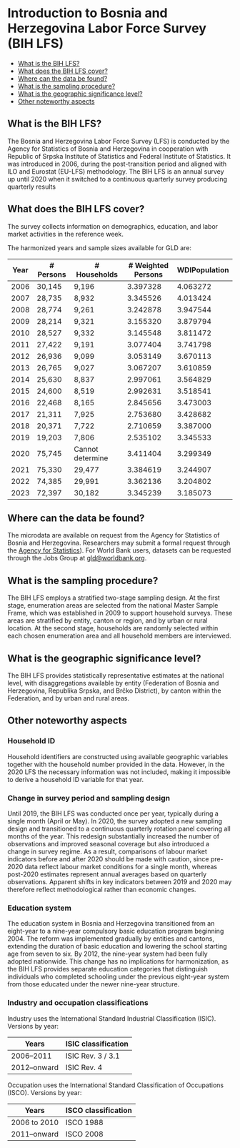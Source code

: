# Introduction to Bosnia and Herzegovina Labor Force Survey (BIH LFS)

- [What is the BIH LFS?](#what-is-the-bih-lfs)
- [What does the BIH LFS cover?](#what-does-the-bih-lfs-cover)
- [Where can the data be found?](#where-can-the-data-be-found)
- [What is the sampling procedure?](#what-is-the-sampling-procedure)
- [What is the geographic significance level?](#what-is-the-geographic-significance-level)
- [Other noteworthy aspects](#other-noteworthy-aspects)

## What is the BIH LFS?
The Bosnia and Herzegovina Labor Force Survey (LFS) is  conducted by the Agency for Statistics of Bosnia and Herzegovina in cooperation with Republic of Srpska Institute of Statistics and Federal Institute of Statistics. It was introduced in 2006, during the post-transition period and aligned with ILO and Eurostat (EU-LFS) methodology. The BIH LFS is an annual survey up until 2020 when it switched to a continuous quarterly survey producing quarterly results

## What does the BIH LFS cover?
The survey collects information on demographics, education, and labor market activities in the reference week. 

The harmonized years and sample sizes available for GLD are:

| Year | # Persons | # Households | # Weighted Persons | WDIPopulation |
|------|-----------|--------------|--------------------|---------------|
| 2006 | 30,145    | 9,196        | 3.397328           | 4.063272      |
| 2007 | 28,735    | 8,932        | 3.345526           | 4.013424      |
| 2008 | 28,774    | 9,261        | 3.242878           | 3.947544      |
| 2009 | 28,214    | 9,321        | 3.155320           | 3.879794      |
| 2010 | 28,527    | 9,332        | 3.145548           | 3.811472      |
| 2011 | 27,422    | 9,191        | 3.077404           | 3.741798      |
| 2012 | 26,936    | 9,099        | 3.053149           | 3.670113      |
| 2013 | 26,765    | 9,027        | 3.067207           | 3.610859      |
| 2014 | 25,630    | 8,837        | 2.997061           | 3.564829      |
| 2015 | 24,600    | 8,519        | 2.992631           | 3.518541      |
| 2016 | 22,468    | 8,165        | 2.845656           | 3.473003      |
| 2017 | 21,311    | 7,925        | 2.753680           | 3.428682      |
| 2018 | 20,371    | 7,722        | 2.710659           | 3.387000      |
| 2019 | 19,203    | 7,806        | 2.535102           | 3.345533      |
| 2020 | 75,745    | Cannot determine      | 3.411404           | 3.299349      |
| 2021 | 75,330    | 29,477       | 3.384619           | 3.244907      |
| 2022 | 74,385    | 29,991       | 3.362136           | 3.204802      |
| 2023 | 72,397    | 30,182       | 3.345239           | 3.185073      |


## Where can the data be found?
The microdata are available on request from the Agency for Statistics of Bosnia and Herzegovina. Researchers may submit a formal request through the [Agency for Statistics](https://bhas.gov.ba/)). For World Bank users, datasets can be requested through the Jobs Group at gld@worldbank.org.

## What is the sampling procedure?  
The BIH LFS employs a stratified two-stage sampling design. At the first stage, enumeration areas are selected from the national Master Sample Frame, which was established in 2009 to support household surveys. These areas are stratified by entity, canton or region, and by urban or rural location. At the second stage, households are randomly selected within each chosen enumeration area and all household members are interviewed.  

## What is the geographic significance level?  
The BIH LFS provides statistically representative estimates at the national level, with disaggregations available by entity (Federation of Bosnia and Herzegovina, Republika Srpska, and Brčko District), by canton within the Federation, and by urban and rural areas. 

## Other noteworthy aspects

### Household ID  
Household identifiers are constructed using available geographic variables together with the household number provided in the data. However, in the 2020 LFS the necessary information was not included, making it impossible to derive a household ID variable for that year. 

### Change in survey period and sampling design  

Until 2019, the BIH LFS was conducted once per year, typically during a single month (April or May). In 2020, the survey adopted a new sampling design and transitioned to a continuous quarterly rotation panel covering all months of the year. This redesign substantially increased the number of observations and improved seasonal coverage but also introduced a change in survey regime. As a result, comparisons of labour market indicators before and after 2020 should be made with caution, since pre-2020 data reflect labour market conditions for a single month, whereas post-2020 estimates represent annual averages based on quarterly observations. Apparent shifts in key indicators between 2019 and 2020 may therefore reflect methodological rather than economic changes.

### Education system
The education system in Bosnia and Herzegovina transitioned from an eight-year to a nine-year compulsory basic education program beginning 2004. The reform was implemented gradually by entities and cantons, extending the duration of basic education and lowering the school starting age from seven to six. By 2012, the nine-year system had been fully adopted nationwide. This change has no implications for harmonization, as the BIH LFS provides separate education categories that distinguish individuals who completed schooling under the previous eight-year system from those educated under the newer nine-year structure.

### Industry and occupation classifications

Industry uses the International Standard Industrial Classification (ISIC). Versions by year:

| Years     | ISIC classification |
|-----------|---------------------|
| 2006–2011 | ISIC Rev. 3 / 3.1   |
| 2012–onward | ISIC Rev. 4       |

Occupation uses the International Standard Classification of Occupations (ISCO). Versions by year:

| Years       | ISCO classification |
|-------------|---------------------|
| 2006 to 2010  | ISCO 1988           |
| 2011–onward | ISCO 2008           |



